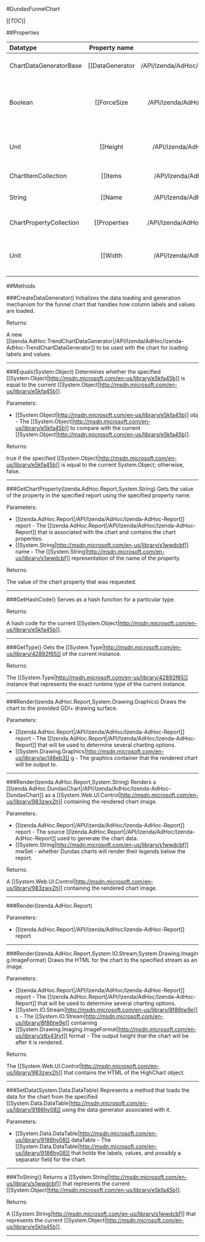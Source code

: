 #DundasFunnelChart

[[_TOC_]]

##Properties

|Datatype|Property name|Property description|Default Value|
|:-------|:----------:|:-----------------:|:-----------:|
|ChartDataGeneratorBase|[[DataGenerator|/API/Izenda/AdHoc/CodeSamples/Izenda_AdHoc_Chart_DataGenerator]]| Gets the data generation mechanism that will be used for this chart. |null|
|Boolean|[[ForceSize|/API/Izenda/AdHoc/CodeSamples/Izenda_AdHoc_Chart_ForceSize]]| Gets or sets whether the height and width of the chart will be set at a fixed number defined by the chart or dynamic according to size requirements. |False|
|Unit|[[Height|/API/Izenda/AdHoc/CodeSamples/Izenda_AdHoc_Chart_Height]]| Gets or sets the height of the chart. When not set manually, this defaults to use AdHocSettings.ChartSize.Y. |300px|
|ChartItemCollection|[[Items|/API/Izenda/AdHoc/CodeSamples/Izenda_AdHoc_Chart_Items]]|Gets the list of [[Izenda.AdHoc.ChartItem|/API/Izenda/AdHoc/Izenda-AdHoc-ChartItem]] objects that form the labels and values for the chart.|null|
|String|[[Name|/API/Izenda/AdHoc/CodeSamples/Izenda_AdHoc_Chart_Name]]| Gets or sets the name that identifies what type of chart is being created. |Funnel|
|ChartPropertyCollection|[[Properties|/API/Izenda/AdHoc/CodeSamples/Izenda_AdHoc_Chart_Properties]]| Gets the collection of chart properties that are used to control various settings. |{ShowPercentage, ShowValue,<br>ShowSliceLabels, Mode,<br>Scale, TargetReport,<br>HiddenEffectField, Effect,<br>ThirdMode, CountInRow}|
|Unit|[[Width|/API/Izenda/AdHoc/CodeSamples/Izenda_AdHoc_Chart_Width]]| Gets or sets the width of the chart. When not set manually, this defaults to use AdHocSettings.ChartSize.X. |700px|


##Methods

###CreateDataGenerator()
 Initializes the data loading and generation mechanism for the funnel chart that handles how column labels and values are loaded. 





Returns:

A new [[Izenda.AdHoc.TrendChartDataGenerator|/API/Izenda/AdHoc/Izenda-AdHoc-TrendChartDataGenerator]] to be used with the chart for loading labels and values.


---


###Equals(System.Object)
Determines whether the specified [[System.Object|http://msdn.microsoft.com/en-us/library/e5kfa45b]] is equal to the current [[System.Object|http://msdn.microsoft.com/en-us/library/e5kfa45b]].

Parameters: 

* [[System.Object|http://msdn.microsoft.com/en-us/library/e5kfa45b]] obj  - The [[System.Object|http://msdn.microsoft.com/en-us/library/e5kfa45b]] to compare with the current [[System.Object|http://msdn.microsoft.com/en-us/library/e5kfa45b]].





Returns:

true if the specified [[System.Object|http://msdn.microsoft.com/en-us/library/e5kfa45b]] is equal to the current System.Object; otherwise, false.


---


###GetChartProperty(Izenda.AdHoc.Report,System.String)
 Gets the value of the property in the specified report using the specified property name. 

Parameters: 

* [[Izenda.AdHoc.Report|/API/Izenda/AdHoc/Izenda-AdHoc-Report]] report  - The [[Izenda.AdHoc.Report|/API/Izenda/AdHoc/Izenda-AdHoc-Report]] that is associated with the chart and contains the chart properties.
* [[System.String|http://msdn.microsoft.com/en-us/library/s1wwdcbf]] name  - The [[System.String|http://msdn.microsoft.com/en-us/library/s1wwdcbf]] representation of the name of the property.





Returns:

The value of the chart property that was requested.


---


###GetHashCode()
 Serves as a hash function for a particular type.  





Returns:

A hash code for the current [[System.Object|http://msdn.microsoft.com/en-us/library/e5kfa45b]].


---


###GetType()
Gets the [[System.Type|http://msdn.microsoft.com/en-us/library/42892f65]] of the current instance.





Returns:

The [[System.Type|http://msdn.microsoft.com/en-us/library/42892f65]] instance that represents the exact runtime type of the current instance.


---


###Render(Izenda.AdHoc.Report,System.Drawing.Graphics)
 Draws the chart to the provided GDI+ drawing surface. 

Parameters: 

* [[Izenda.AdHoc.Report|/API/Izenda/AdHoc/Izenda-AdHoc-Report]] report  - The [[Izenda.AdHoc.Report|/API/Izenda/AdHoc/Izenda-AdHoc-Report]] that will be used to determine several charting options.
* [[System.Drawing.Graphics|http://msdn.microsoft.com/en-us/library/ac148eb3]] g  - The graphics container that the rendered chart will be output to.






---


###Render(Izenda.AdHoc.Report,System.String)
Renders a [[Izenda.AdHoc.DundasChart|/API/Izenda/AdHoc/Izenda-AdHoc-DundasChart]] as a [[System.Web.UI.Control|http://msdn.microsoft.com/en-us/library/983zwx2h]] containing the rendered chart image.

Parameters: 

* [[Izenda.AdHoc.Report|/API/Izenda/AdHoc/Izenda-AdHoc-Report]] report  - The source [[Izenda.AdHoc.Report|/API/Izenda/AdHoc/Izenda-AdHoc-Report]] used to generate the chart data.
* [[System.String|http://msdn.microsoft.com/en-us/library/s1wwdcbf]] mwSet  - whether Dundas charts will render their legends below the report.





Returns:

A [[System.Web.UI.Control|http://msdn.microsoft.com/en-us/library/983zwx2h]] containing the rendered chart image.


---


###Render(Izenda.AdHoc.Report)


Parameters: 

* [[Izenda.AdHoc.Report|/API/Izenda/AdHoc/Izenda-AdHoc-Report]] report 






---


###Render(Izenda.AdHoc.Report,System.IO.Stream,System.Drawing.Imaging.ImageFormat)
 Draws the HTML for the chart to the specified stream as an image. 

Parameters: 

* [[Izenda.AdHoc.Report|/API/Izenda/AdHoc/Izenda-AdHoc-Report]] report  - The [[Izenda.AdHoc.Report|/API/Izenda/AdHoc/Izenda-AdHoc-Report]] that will be used to determine several charting options.
* [[System.IO.Stream|http://msdn.microsoft.com/en-us/library/8f86tw9e]] s  - The [[System.IO.Stream|http://msdn.microsoft.com/en-us/library/8f86tw9e]] containing
* [[System.Drawing.Imaging.ImageFormat|http://msdn.microsoft.com/en-us/library/z6x43tyt]] format  - The output height that the chart will be after it is rendered.





Returns:

The [[System.Web.UI.Control|http://msdn.microsoft.com/en-us/library/983zwx2h]] that contains the HTML of the HighChart object.


---


###SetData(System.Data.DataTable)
Represents a method that loads the data for the chart from the specified [[System.Data.DataTable|http://msdn.microsoft.com/en-us/library/9186hy08]] using the data generator associated with it.

Parameters: 

* [[System.Data.DataTable|http://msdn.microsoft.com/en-us/library/9186hy08]] dataTable  - The [[System.Data.DataTable|http://msdn.microsoft.com/en-us/library/9186hy08]] that holds the labels, values, and possibly a separator field for the chart.






---


###ToString()
Returns a [[System.String|http://msdn.microsoft.com/en-us/library/s1wwdcbf]] that represents the current [[System.Object|http://msdn.microsoft.com/en-us/library/e5kfa45b]].





Returns:

A [[System.String|http://msdn.microsoft.com/en-us/library/s1wwdcbf]] that represents the current [[System.Object|http://msdn.microsoft.com/en-us/library/e5kfa45b]].


---


